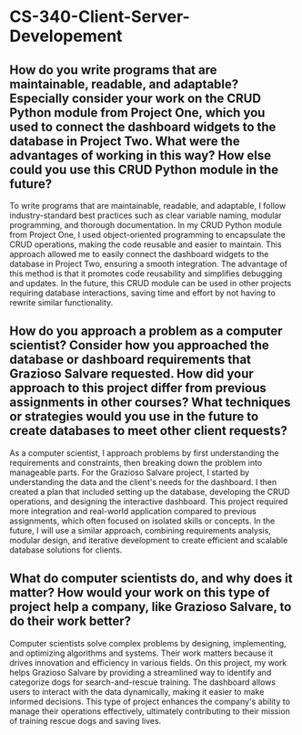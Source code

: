 # CS-340-Client-Server-Developement

## How do you write programs that are maintainable, readable, and adaptable? Especially consider your work on the CRUD Python module from Project One, which you used to connect the dashboard widgets to the database in Project Two. What were the advantages of working in this way? How else could you use this CRUD Python module in the future?
To write programs that are maintainable, readable, and adaptable, I follow industry-standard best practices such as clear variable naming, modular programming, and thorough documentation. In my CRUD Python module from Project One, I used object-oriented programming to encapsulate the CRUD operations, making the code reusable and easier to maintain. This approach allowed me to easily connect the dashboard widgets to the database in Project Two, ensuring a smooth integration. The advantage of this method is that it promotes code reusability and simplifies debugging and updates. In the future, this CRUD module can be used in other projects requiring database interactions, saving time and effort by not having to rewrite similar functionality.

## How do you approach a problem as a computer scientist? Consider how you approached the database or dashboard requirements that Grazioso Salvare requested. How did your approach to this project differ from previous assignments in other courses? What techniques or strategies would you use in the future to create databases to meet other client requests?
As a computer scientist, I approach problems by first understanding the requirements and constraints, then breaking down the problem into manageable parts. For the Grazioso Salvare project, I started by understanding the data and the client's needs for the dashboard. I then created a plan that included setting up the database, developing the CRUD operations, and designing the interactive dashboard. This project required more integration and real-world application compared to previous assignments, which often focused on isolated skills or concepts. In the future, I will use a similar approach, combining requirements analysis, modular design, and iterative development to create efficient and scalable database solutions for clients.

## What do computer scientists do, and why does it matter? How would your work on this type of project help a company, like Grazioso Salvare, to do their work better?
Computer scientists solve complex problems by designing, implementing, and optimizing algorithms and systems. Their work matters because it drives innovation and efficiency in various fields. On this project, my work helps Grazioso Salvare by providing a streamlined way to identify and categorize dogs for search-and-rescue training. The dashboard allows users to interact with the data dynamically, making it easier to make informed decisions. This type of project enhances the company's ability to manage their operations effectively, ultimately contributing to their mission of training rescue dogs and saving lives.
